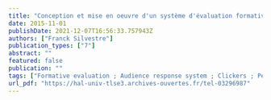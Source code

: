 ```yaml
---
title: "Conception et mise en oeuvre d'un système d'évaluation formative pour les cours en face à face dans l'enseignement supérieur"
date: 2015-11-01
publishDate: 2021-12-07T16:56:33.757943Z
authors: ["Franck Silvestre"]
publication_types: ["7"]
abstract: ""
featured: false
publication: ""
tags: ["Formative evaluation ; Audience response system ; Clickers ; Peer review ; Social-cognitive conflict ; N-phase process ; BPMN ; Evaluation formative ; Système d'évaluation d'audience ; Système de votes interactifs ; Evaluation par les pairs ; Conflit socio-cognitif ; Processus en N phases ; BPMN"]
url_pdf: "https://hal-univ-tlse3.archives-ouvertes.fr/tel-03296987"
---
```


